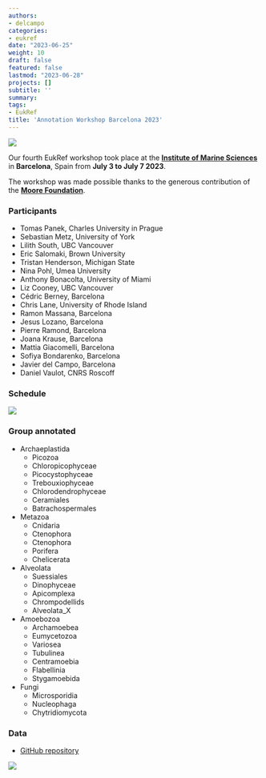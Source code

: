 ```yaml
---
authors:
- delcampo
categories:
- eukref
date: "2023-06-25"
weight: 10
draft: false
featured: false
lastmod: "2023-06-28"
projects: []
subtitle: ''
summary:
tags:
- EukRef
title: 'Annotation Workshop Barcelona 2023'
---
```


![](../barcelona_2023.jpg)

Our fourth EukRef workshop took place at the **[Institute of Marine Sciences](http://www.icm.csic.es/en)** in **Barcelona**, Spain from **July 3 to July 7 2023**. 


The workshop was made possible thanks to the generous contribution of the **[Moore Foundation](https://www.moore.org/)**.

### Participants

* Tomas Panek, Charles University in Prague
* Sebastian Metz, University of York
* Lilith South, UBC Vancouver
* Eric Salomaki, Brown University
* Tristan Henderson, Michigan State
* Nina Pohl, Umea University
* Anthony Bonacolta, University of Miami
* Liz Cooney, UBC Vancouver
* Cédric Berney, Barcelona
* Chris Lane, University of Rhode Island
* Ramon Massana, Barcelona
* Jesus Lozano, Barcelona
* Pierre Ramond, Barcelona
* Joana Krause, Barcelona
* Mattia Giacomelli, Barcelona
* Sofiya Bondarenko, Barcelona
* Javier del Campo, Barcelona
* Daniel Vaulot, CNRS Roscoff

### Schedule

![](../barcelona_schedule_2023.png)

### Group annotated

* Archaeplastida
  * Picozoa
  * Chloropicophyceae
  * Picocystophyceae
  * Trebouxiophyceae
  * Chlorodendrophyceae 
  * Ceramiales 
  * Batrachospermales
* Metazoa
  * Cnidaria 
  * Ctenophora 
  * Ctenophora 
  * Porifera
  * Chelicerata 
* Alveolata
  * Suessiales
  * Dinophyceae
  * Apicomplexa
  * Chrompodellids
  * Alveolata_X 
* Amoebozoa
  * Archamoebea
  * Eumycetozoa
  * Variosea
  * Tubulinea
  * Centramoebia
  * Flabellinia
  * Stygamoebida 
* Fungi  
  * Microsporidia
  * Nucleophaga 
  * Chytridiomycota 
  


### Data

* [GitHub repository](https://github.com/pr2database/EukRef-workshop-2023)


![](../barcelona_2023_intro.jpg)